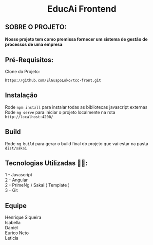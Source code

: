 # <h1 align="center"> **EducAi Frontend** </h1>

## SOBRE O PROJETO:
#### Nosso projeto tem como premissa fornecer um sistema de gestão de processos de uma empresa
## Pré-Requisitos:
Clone do Projeto:
```
https://github.com/ElGuapoLoko/tcc-front.git
```

## Instalação
Rode `npm install` para instalar todas as bibliotecas javascript externas \
Rode `ng serve` para iniciar o projeto localmente na rota `http://localhost:4200/`

## Build
Rode `ng build` para gerar o build final do projeto que vai estar na pasta `dist/sakai`

## Tecnologias Utilizadas 👨‍💻:
1 - Javascript \
2 - Angular \
2 - PrimeNg / Sakai ( Template ) \
3 - Git

## Equipe

Henrique Siqueira \
Isabella \
Daniel \
Eurico Neto \
Leticia

